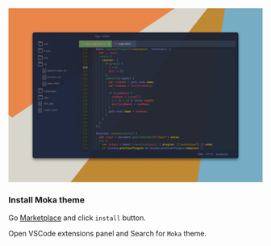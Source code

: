 <img width="830px" src="img/moka.png">

### Install Moka theme ###

Go [Marketplace](https://marketplace.visualstudio.com/items?itemName=Yojeero.moka) and click `install` button. 

Open VSCode extensions panel and Search for `Moka` theme.
